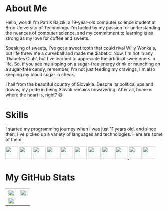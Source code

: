 # About Me

Hello, world! I'm Patrik Bajzík, a 19-year-old computer science student at Brno University of Technology. I'm fueled by my passion for understanding the nuances of computer science, and my commitment to learning is as strong as my love for coffee and sweets. 

Speaking of sweets, I've got a sweet tooth that could rival Willy Wonka's, but life threw me a curveball and made me diabetic. Now, I'm not in any 'Diabetes Club', but I've learned to appreciate the artificial sweeteners in life. So, if you see me sipping on a sugar-free energy drink or munching on a sugar-free candy, remember, I'm not just feeding my cravings, I'm also keeping my blood sugar in check. 

I hail from the beautiful country of Slovakia. Despite its political ups and downs, my pride in being Slovak remains unwavering. After all, home is where the heart is, right? 😄

# Skills

I started my programming journey when I was just 11 years old, and since then, I've picked up a variety of languages and technologies. Here are some of them:

<a href="https://learn.microsoft.com/en-us/dotnet/csharp/"><img src="https://cdn.worldvectorlogo.com/logos/c--4.svg" height="40" width="40"></a> <a href="https://docs.python.org/3/"><img src="https://cdn.worldvectorlogo.com/logos/python-5.svg" height="40" width="40"></a> <a href="https://www.javascript.com/"><img src="https://cdn.worldvectorlogo.com/logos/logo-javascript.svg" height="40" width="40"></a> <a href="https://en.cppreference.com/w/" ><img src="https://cdn.worldvectorlogo.com/logos/c-1.svg" height="40" width="40"></a> <a href="https://en.cppreference.com/w/"><img src="https://cdn.worldvectorlogo.com/logos/c.svg" height="40" width="40"></a> <a href="https://react.dev/"><img src="https://cdn.worldvectorlogo.com/logos/react-2.svg" height="40" width="40"></a> <a href="https://nodejs.org/en"><img src="https://cdn.worldvectorlogo.com/logos/nodejs-1.svg" height="40" width="40"></a> <a href="https://html.com/"><img src="https://cdn.worldvectorlogo.com/logos/html-1.svg" height="40" width="40"></a> <a href="https://www.w3.org/Style/CSS/Overview.en.html"><img src="https://cdn.worldvectorlogo.com/logos/css-3.svg" height="40" width="40"> </a> <a href="https://tailwindcss.com/"><img src="https://cdn.worldvectorlogo.com/logos/tailwindcss.svg" height="40" width="40"></a> <a href="https://vitejs.dev/"><img src="https://cdn.worldvectorlogo.com/logos/vitejs.svg" height="40" width="40"></a>

# My GitHub Stats

<table style="border: 0;">
  <tr>
    <td valign="top" width="50%" style="border: 0;">
      <img src="https://github-readme-streak-stats.herokuapp.com/?user=Patri22k&theme=radical" align="left" style="width: 100%" />
    </td>
    <td valign="top" width="50%" style="border: 0;">
      <img src="https://github-readme-stats.vercel.app/api/wakatime?username=Patri22k&theme=radical" align="right" style="width: 100%" />
    </td>
  </tr>
  <tr>
    <td valign="top" width="50%" style="border: 0;">
      <img src="https://github-readme-stats.vercel.app/api/top-langs/?username=Patri22k&theme=radical" align="left" style="width: 100%" />
    </td>
  </tr>
</table>
